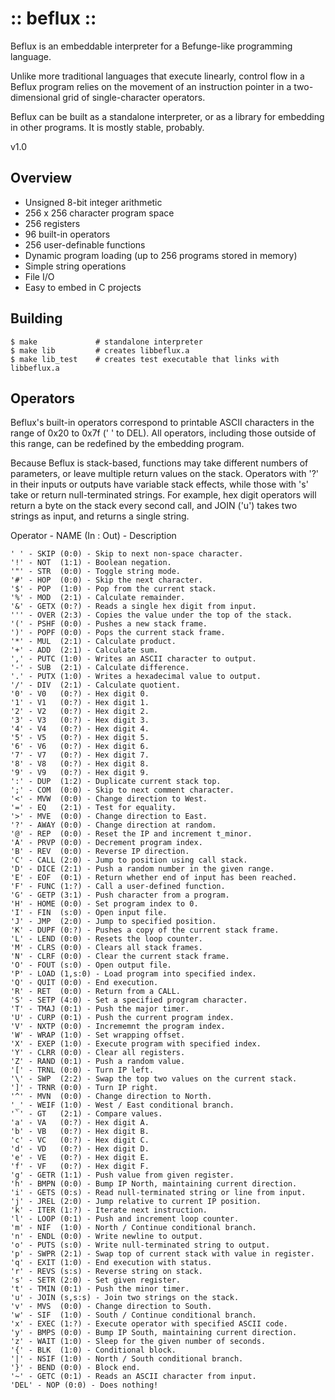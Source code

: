 :: beflux ::
============

Beflux is an embeddable interpreter for a Befunge-like programming language.

Unlike more traditional languages that execute linearly, control flow in a
Beflux program relies on the movement of an instruction pointer in a
two-dimensional grid of single-character operators.

Beflux can be built as a standalone interpreter, or as a library for embedding
in other programs. It is mostly stable, probably.

v1.0

Overview
--------
  * Unsigned 8-bit integer arithmetic
  * 256 x 256 character program space
  * 256 registers
  * 96 built-in operators
  * 256 user-definable functions
  * Dynamic program loading (up to 256 programs stored in memory)
  * Simple string operations
  * File I/O
  * Easy to embed in C projects

Building
--------

    $ make             # standalone interpreter
    $ make lib         # creates libbeflux.a
    $ make lib_test    # creates test executable that links with libbeflux.a

Operators
---------

Beflux's built-in operators correspond to printable ASCII characters in the
range of 0x20 to 0x7f (' ' to DEL). All operators, including those outside of
this range, can be redefined by the embedding program.

Because Beflux is stack-based, functions may take different numbers of
parameters, or leave multiple return values on the stack. Operators with '?' in
their inputs or outputs have variable stack effects, while those with 's' take
or return null-terminated strings. For example, hex digit operators will return
a byte on the stack every second call, and JOIN ('u') takes two strings as
input, and returns a single string.

Operator - NAME (In : Out) - Description

    ' ' - SKIP (0:0) - Skip to next non-space character.
    '!' - NOT  (1:1) - Boolean negation.
    '"' - STR  (0:0) - Toggle string mode.
    '#' - HOP  (0:0) - Skip the next character.
    '$' - POP  (1:0) - Pop from the current stack.
    '%' - MOD  (2:1) - Calculate remainder.
    '&' - GETX (0:?) - Reads a single hex digit from input.
    ''' - OVER (2:3) - Copies the value under the top of the stack.
    '(' - PSHF (0:0) - Pushes a new stack frame.
    ')' - POPF (0:0) - Pops the current stack frame.
    '*' - MUL  (2:1) - Calculate product.
    '+' - ADD  (2:1) - Calculate sum.
    ',' - PUTC (1:0) - Writes an ASCII character to output.
    '-' - SUB  (2:1) - Calculate difference.
    '.' - PUTX (1:0) - Writes a hexadecimal value to output.
    '/' - DIV  (2:1) - Calculate quotient.
    '0' - V0   (0:?) - Hex digit 0.
    '1' - V1   (0:?) - Hex digit 1.
    '2' - V2   (0:?) - Hex digit 2.
    '3' - V3   (0:?) - Hex digit 3.
    '4' - V4   (0:?) - Hex digit 4.
    '5' - V5   (0:?) - Hex digit 5.
    '6' - V6   (0:?) - Hex digit 6.
    '7' - V7   (0:?) - Hex digit 7.
    '8' - V8   (0:?) - Hex digit 8.
    '9' - V9   (0:?) - Hex digit 9.
    ':' - DUP  (1:2) - Duplicate current stack top.
    ';' - COM  (0:0) - Skip to next comment character.
    '<' - MVW  (0:0) - Change direction to West.
    '=' - EQ   (2:1) - Test for equality.
    '>' - MVE  (0:0) - Change direction to East.
    '?' - AWAY (0:0) - Change direction at random.
    '@' - REP  (0:0) - Reset the IP and increment t_minor.
    'A' - PRVP (0:0) - Decrement program index.
    'B' - REV  (0:0) - Reverse IP direction.
    'C' - CALL (2:0) - Jump to position using call stack.
    'D' - DICE (2:1) - Push a random number in the given range.
    'E' - EOF  (0:1) - Return whether end of input has been reached.
    'F' - FUNC (1:?) - Call a user-defined function.
    'G' - GETP (3:1) - Push character from a program.
    'H' - HOME (0:0) - Set program index to 0.
    'I' - FIN  (s:0) - Open input file.
    'J' - JMP  (2:0) - Jump to specified position.
    'K' - DUPF (0:?) - Pushes a copy of the current stack frame.
    'L' - LEND (0:0) - Resets the loop counter.
    'M' - CLRS (0:0) - Clears all stack frames.
    'N' - CLRF (0:0) - Clear the current stack frame.
    'O' - FOUT (s:0) - Open output file.
    'P' - LOAD (1,s:0) - Load program into specified index.
    'Q' - QUIT (0:0) - End execution.
    'R' - RET  (0:0) - Return from a CALL.
    'S' - SETP (4:0) - Set a specified program character.
    'T' - TMAJ (0:1) - Push the major timer.
    'U' - CURP (0:1) - Push the current program index.
    'V' - NXTP (0:0) - Incrememnt the program index.
    'W' - WRAP (1:0) - Set wrapping offset.
    'X' - EXEP (1:0) - Execute program with specified index.
    'Y' - CLRR (0:0) - Clear all registers.
    'Z' - RAND (0:1) - Push a random value.
    '[' - TRNL (0:0) - Turn IP left.
    '\' - SWP  (2:2) - Swap the top two values on the current stack.
    ']' - TRNR (0:0) - Turn IP right.
    '^' - MVN  (0:0) - Change direction to North.
    '_' - WEIF (1:0) - West / East conditional branch.
    '`' - GT   (2:1) - Compare values.
    'a' - VA   (0:?) - Hex digit A.
    'b' - VB   (0:?) - Hex digit B.
    'c' - VC   (0:?) - Hex digit C.
    'd' - VD   (0:?) - Hex digit D.
    'e' - VE   (0:?) - Hex digit E.
    'f' - VF   (0:?) - Hex digit F.
    'g' - GETR (1:1) - Push value from given register.
    'h' - BMPN (0:0) - Bump IP North, maintaining current direction.
    'i' - GETS (0:s) - Read null-terminated string or line from input.
    'j' - JREL (2:0) - Jump relative to current IP position.
    'k' - ITER (1:?) - Iterate next instruction.
    'l' - LOOP (0:1) - Push and increment loop counter.
    'm' - NIF  (1:0) - North / Continue conditional branch.
    'n' - ENDL (0:0) - Write newline to output.
    'o' - PUTS (s:0) - Write null-terminated string to output.
    'p' - SWPR (2:1) - Swap top of current stack with value in register.
    'q' - EXIT (1:0) - End execution with status.
    'r' - REVS (s:s) - Reverse string on stack.
    's' - SETR (2:0) - Set given register.
    't' - TMIN (0:1) - Push the minor timer.
    'u' - JOIN (s,s:s) - Join two strings on the stack.
    'v' - MVS  (0:0) - Change direction to South.
    'w' - SIF  (1:0) - South / Continue conditional branch.
    'x' - EXEC (1:?) - Execute operator with specified ASCII code.
    'y' - BMPS (0:0) - Bump IP South, maintaining current direction.
    'z' - WAIT (1:0) - Sleep for the given number of seconds.
    '{' - BLK  (1:0) - Conditional block.
    '|' - NSIF (1:0) - North / South conditional branch.
    '}' - BEND (0:0) - Block end.
    '~' - GETC (0:1) - Reads an ASCII character from input.
    'DEL' - NOP (0:0) - Does nothing!
